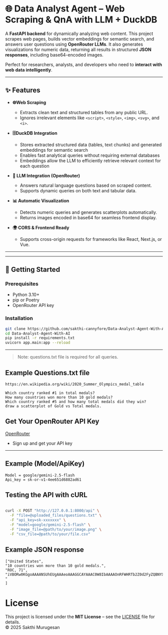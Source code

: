 # 🌐 Data Analyst Agent – Web Scraping & QnA with LLM + DuckDB

A **FastAPI backend** for dynamically analyzing web content. This project scrapes web pages, builds vector embeddings for semantic search, and answers user questions using **OpenRouter LLMs**. It also generates visualizations for numeric data, returning all results in structured **JSON responses**, including base64-encoded images.

Perfect for researchers, analysts, and developers who need to **interact with web data intelligently**.

---

## ✨ Features

- **🌐Web Scraping**

  - Extracts clean text and structured tables from any public URL.
  - Ignores irrelevant elements like `<script>`, `<style>`, `<img>`, `<svg>`, and `<i>`.

- **🗄️DuckDB Integration**

  - Stores extracted structured data (tables, text chunks) and generated embeddings for semantic search
  - Enables fast analytical queries without requiring external databases
  - Embeddings allow the LLM to efficiently retrieve relevant context for each question

- **🧠 LLM Integration (OpenRouter)**

  - Answers natural language questions based on scraped content.
  - Supports dynamic queries on both text and tabular data.

- **📊 Automatic Visualization**

  - Detects numeric queries and generates scatterplots automatically.
  - Returns images encoded in base64 for seamless frontend display.

- **🌍 CORS & Frontend Ready**
  - Supports cross-origin requests for frameworks like React, Next.js, or Vue.

---

---

## 🚀 Getting Started

### Prerequisites

- Python 3.10+
- pip or Poetry
- OpenRouter API key

### Installation

```bash
git clone https://github.com/sakthi-cannyfore/Data-Analyst-Agent-With-AI.git
cd Data-Analyst-Agent-With-AI
pip install -r requirements.txt
uvicorn app.main:app --reload


```

---

> Note: questions.txt file is required for all queries.

## Example Questions.txt file

```
https://en.wikipedia.org/wiki/2020_Summer_Olympics_medal_table

Which country ranked #1 in total medals?
How many countries won more than 10 gold medals?
Which country ranked #5 and how many total medals did they win?
draw a scatterplot of Gold vs Total medals.

```

## Get Your OpenRouter API Key

[OpenRouter](https://openrouter.ai/)

- Sign up and get your API key

---

## Example (Model/ApiKey)

```
Model = google/gemini-2.5-flash
Api_key = sk-or-v1-4ee651d6882ad61
```

## Testing the API with cURL

```bash

curl -X POST "http://127.0.0.1:8000/api" \
  -F "file=@uploaded_files/questions.txt" \
  -F "api_key=sk-xxxxxxx" \
  -F "model=google/gemini-2.5-flash" \
  -F "image_file=@path/to/your/image.png" \
  -F "csv_file=@path/to/your/file.csv"

```

## Example JSON response

```
["United States",
"10 countries won more than 10 gold medals.",
"ROC, 71",
"iVBORw0KGgoAAAANSUhEUgAAAeoAAAGGCAYAAAC0W8IbAAAAOnRFWHRTb2Z0d2FyZQBNYXRwbG90bGliIHZlcnNpb24zLjEwLjYsIGh0dHBzOi8vbWF0cGxvdGxpYi5vcmcvq6yFwwAAAAlwSFlzAAAPYQAA "
]

```

# License

This project is licensed under the **MIT License** – see the [LICENSE](LICENSE) file for details.  
© 2025 Sakthi Murugesan
